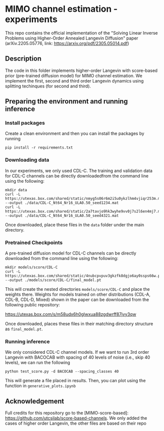 # MIMO channel estimation - experiments 

This repo contains the official implementation of the "Solving Linear Inverse Problems using Higher-Order Annealed Langevin Diffusion" paper (arXiv.2205.05776, link: https://arxiv.org/pdf/2305.05014.pdf) 

## Description

The code in this folder implements higher-order Langevin with score-based prior (pre-trained diffusion model) for MIMO channel estimation. We implement the first, second and third order Langevin dynamics using splitting techinques (for second and third).

## Preparing the environment and running inference

### Install packages

Create a clean environment and then you can install the packages by running 

```
pip install -r requirements.txt
```

### Downloading data

In our experiments, we only used CDL-C. 
The training and validation data for CDL-C channels can be directly downloadedfrom the command line using the following:

```
mkdir data
curl -L https://utexas.box.com/shared/static/nmyg5s06r6m2i5u0ykzlhm4vjiqr253m.mat --output ./data/CDL-C_Nt64_Nr16_ULA0.50_seed1234.mat
curl -L https://utexas.box.com/shared/static/2a7tavjo9hk3wyhe9vv0j7s2l6en4mj7.mat --output ./data/CDL-C_Nt64_Nr16_ULA0.50_seed4321.mat
```
Once downloaded, place these files in the `data` folder under the main directory.

### Pretrained Checkpoints

A pre-trained diffusion model for CDL-C channels can be directly downloaded from the command line using the following:
```
mkdir models/score/CDL-C
curl -L https://utexas.box.com/shared/static/4nubcpvpuv3gkzfk8dgjo6ay0ssps66w.pt --output ./models/score/CDL-C/final_model.pt
```

This will create the nested directories `models/score/CDL-C` and place the weights there. Weights for models trained on other distributions (CDL-A, CDL-B, CDL-D, Mixed) shown in the paper can be downloaded from the following public repository:

https://utexas.box.com/s/m58udx6h0glwxua88zgdwrff87jvy3qw

Once downloaded, places these files in their matching directory structure as `final_model.pt`.


### Running inference

We only considered CDL-C channel models. If we want to run 3rd order Langevin with BACOCAB with spacing of 40 levels of noise (i.e., skip 40 levels), we can run the following
```
python test_score.py -d BACOCAB --spacing_classes 40
```

This will generate a file placed in results. Then, you can plot using the function in `generative_plots.ipynb`

## Acknowledgement

Full credits for this repository go to the [MIMO-score-based]: https://github.com/utcsilab/score-based-channels. We only added the cases of higher order Langevin, the other files are based on their repo


